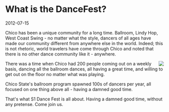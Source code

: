 # What is the DanceFest?
2012-07-15

Chico has been a unique community for a long time.  Ballroom, Lindy Hop, West Coast Swing - no matter what the style, dancers of all ages have made our community different from anywhere else in the world.  Indeed; this is not rhetoric, world travelers have come through Chico and noted that there is no other dance community like it - anywhere.

<img src="images/what-is-dancefest/back-in-the-dizzle.jpg" style="float: right" />
There was a time when Chico had 200 people coming out on a weekly basis, dancing all the ballroom dances, all having a great time, and willing to get out on the floor no matter what was playing.

Chico State's ballroom program spawned 100s of dancers per year, all focused on one thing above all - having a damned good time.

That's what S1 Dance Fest is all about.  Having a damned good time, without any pretense.  Come join us.